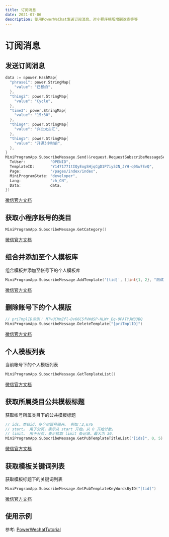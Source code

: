 ```yaml
---
title: 订阅消息
date: 2021-07-06
description: 使用PowerWeChat发送订阅消息、对小程序模版增删改查等等
---
```


# 订阅消息

## 发送订阅消息

``` go
data := &power.HashMap{
  "phrase1": power.StringMap{
    "value": "已预约",
  },
  "thing2": power.StringMap{
    "value": "Cycle",
  },
  "time3": power.StringMap{
    "value": "15:30",
  },
  "thing4": power.StringMap{
    "value": "兴业太古汇",
  },
  "thing5": power.StringMap{
    "value": "开课3小时前",
  },
}
MiniProgramApp.SubscribeMessage.Send(&request.RequestSubscribeMessageSend{
  ToUser:           "OPENID",
  TemplateID:       "Y1471771tIQyEogSHjqCgD1P7iy52N_JYH-q0Sw7EvQ",
  Page:             "/pages/index/index",
  MiniProgramState: "developer",
  Lang:             "zh_CN",
  Data:             data,
})
```

[微信官方文档](https://developers.weixin.qq.com/miniprogram/dev/api-backend/open-api/subscribe-message/subscribeMessage.send.html)



## 获取小程序账号的类目

``` go
MiniProgramApp.SubscribeMessage.GetCategory()
```

[微信官方文档](https://developers.weixin.qq.com/miniprogram/dev/api-backend/open-api/subscribe-message/subscribeMessage.getCategory.html)

## 组合并添加至个人模板库

组合模板并添加至帐号下的个人模板库

``` go
MiniProgramApp.SubscribeMessage.AddTemplate('[tid]', []int{1, 2}, "测试数据")
```

[微信官方文档](https://developers.weixin.qq.com/miniprogram/dev/api-backend/open-api/subscribe-message/subscribeMessage.addTemplate.html)

## 删除账号下的个人模版

``` go
// priTmplID示例： MTvUCMmZfl-Dv66C5fVWdSP-HLWr_Eq-OPATYJW33BQ
MiniProgramApp.SubscribeMessage.DeleteTemplate("[priTmplID]")
```

[微信官方文档](https://developers.weixin.qq.com/miniprogram/dev/api-backend/open-api/subscribe-message/subscribeMessage.deleteTemplate.html)

## 个人模板列表

当前帐号下的个人模板列表

``` go
MiniProgramApp.SubscribeMessage.GetTemplateList()
```

[微信官方文档](https://developers.weixin.qq.com/miniprogram/dev/api-backend/open-api/subscribe-message/subscribeMessage.getTemplateList.html)

## 获取所属类目公共模板标题

获取帐号所属类目下的公共模板标题

``` go
// ids。类目id，多个用逗号隔开。 例如：2,676
// start。 用于分页，表示从 start 开始。从 0 开始计数。
// limit。 用于分页，表示拉取 limit 条记录。最大为 30。
MiniProgramApp.SubscribeMessage.GetPubTemplateTitleList("[ids]", 0, 5)
```

[微信官方文档](https://developers.weixin.qq.com/miniprogram/dev/api-backend/open-api/subscribe-message/subscribeMessage.getPubTemplateTitleList.html)

## 获取模板关键词列表

获取模板标题下的关键词列表

``` go
MiniProgramApp.SubscribeMessage.GetPubTemplateKeyWordsByID("[tid]")
```

[微信官方文档](https://developers.weixin.qq.com/miniprogram/dev/api-backend/open-api/subscribe-message/subscribeMessage.getPubTemplateKeyWordsById.html)



## 使用示例

参考: [PowerWechatTutorial](https://github.com/ArtisanCloud/PowerWechatTutorial/blob/master/controllers/miniprogram/subscribe-message.go)


